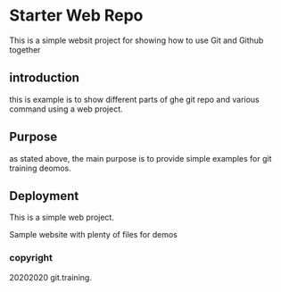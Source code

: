 # Starter Web Repo

This is a simple websit project for showing how to use Git and Github together

## introduction 

this is example is to show different parts of ghe git repo and various command using a web project.

## Purpose

as stated above, the main purpose is to provide simple examples	for git training deomos.

## Deployment

This is a simple web project.

Sample website with plenty of files for demos

### copyright

20202020 git.training.